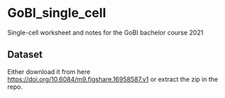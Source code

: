 # GoBI_single_cell
Single-cell worksheet and notes for the GoBI bachelor course 2021

## Dataset
 Either download it from here https://doi.org/10.6084/m9.figshare.16958587.v1 or extract the zip in the repo.
